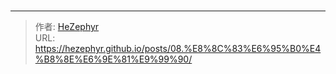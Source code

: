 # 



---

> 作者: [HeZephyr](https://github.com/HeZephyr)  
> URL: https://hezephyr.github.io/posts/08.%E8%8C%83%E6%95%B0%E4%B8%8E%E6%9E%81%E9%99%90/  

